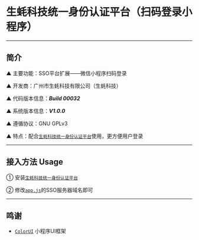 # 生蚝科技统一身份认证平台（扫码登录小程序）

---

## 简介

▲ 主要功能：SSO平台扩展——微信小程序扫码登录

▲ 开发商：广州市生蚝科技有限公司（生蚝科技）

▲ 代码版本信息：***Build 00032***

▲ 系统版本信息：***V1.0.0***

▲ 遵循协议：GNU GPLv3

▲ 特点：配合[`生蚝科技统一身份认证平台`](https://github.com/OysterTech/OT-SSO)使用，更方便用户登录

---

## 接入方法 Usage

① 安装[`生蚝科技统一身份认证平台`](https://github.com/OysterTech/OT-SSO)

② 修改[`app.js`](https://github.com/OysterTech/OT-SSO-MiniProgram/blob/master/app.js)的SSO服务器域名即可

---

## 鸣谢

* [`ColorUI`](https://github.com/weilanwl/ColorUI) 小程序UI框架
